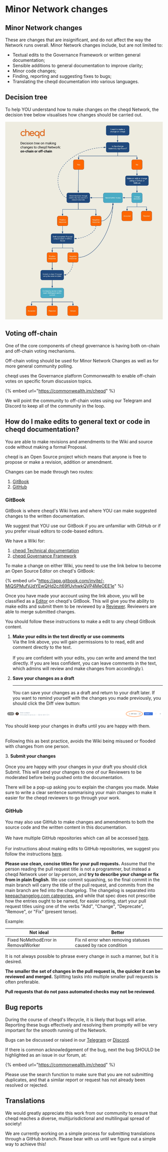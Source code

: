 # Minor Network changes

## **Minor Network changes**

These are changes that are insignificant, and do not affect the way the Network runs overall. Minor Network changes include, but are not limited to:

* Textual edits to the Governance Framework or written general documentation;
* Sensible additions to general documentation to improve clarity;
* Minor code changes;
* Finding, reporting and suggesting fixes to bugs;
* Translating the cheqd documentation into various languages.

## Decision tree

To help YOU understand how to make changes on the cheqd Network, the decision tree below visualises how changes should be carried out.

![Decision tree for Network Governance](<../.gitbook/assets/On-chain vs off-chain decision tree.jpg>)

## Voting off-chain

One of the core components of cheqd governance is having both on-chain and off-chain voting mechanisms.&#x20;

Off-chain voting should be used for Minor Network Changes as well as for more general community polling.

cheqd uses the Governance platform Commonwealth to enable off-chain votes on specific forum discussion topics.

{% embed url="https://commonwealth.im/cheqd" %}

We will point the community to off-chain votes using our Telegram and Discord to keep all of the community in the loop.

## How do I make edits to general text or code in cheqd documentation?

You are able to make revisions and amendments to the Wiki and source code without making a formal Proposal.

cheqd is an Open Source project which means that anyone is free to propose or make a revision, addition or amendment.

Changes can be made through two routes:

1. [GitBook](https://docs.cheqd.io/governance/)
2. [GitHub](https://github.com/cheqd)

### GitBook

GitBook is where cheqd's Wiki lives and where YOU can make suggested changes to the written documentation.

We suggest that YOU use our GitBook if you are unfamiliar with GitHub or if you prefer visual editors to code-based editors.

We have a Wiki for:

1. [cheqd Technical documentation](https://docs.cheqd.io/node/)
2. [cheqd Governance Framework](https://docs.cheqd.io/governance/)

To make a change on either Wiki, you need to use the link below to become an Open Source Editor on cheqd's GitBook:

{% embed url="https://app.gitbook.com/invite/-MiQSPMufVJdYEwQHd2c/t69fUvhwkQVP4MeOEE1e" %}

Once you have made your account using the link above, you will be classified as a [Editor](https://docs.gitbook.com/collaboration/team-management/setting-up-permissions) on cheqd's GitBook. This will give you the ability to make edits and submit them to be reviewed by a [Reviewer](https://docs.gitbook.com/collaboration/team-management/setting-up-permissions). Reviewers are able to merge submitted changes.

You should follow these instructions to make a edit to any cheqd GitBook content.

1. **Make your edits in the text directly or use comments**\
   Via the link above, you will gain permissions to to read, edit and comment directly to the text.\
   \
   If you are confident with your edits, you can write and amend the text directly. If you are less confident, you can leave comments in the text, which admins will review and make changes from accordingly.\\
2.  **Save your changes as a draft**

    ***

    You can save your changes as a draft and return to your draft later. If you want to remind yourself with the changes you made previously, you should click the Diff view button:

![](<../.gitbook/assets/image (1) (1) (1) (1).png>)

You should keep your changes in drafts until you are happy with them.

\
Following this as best practice, avoids the Wiki being misused or flooded with changes from one person.

3\. **Submit your changes**\
\
Once you are happy with your changes in your draft you should click Submit. This will send your changes to one of our Reviewers to be moderated before being pushed onto the documentation.

There will be a pop-up asking you to explain the changes you made. Make sure to write a clear sentence summarising your main changes to make it easier for the cheqd reviewers to go through your work.

### GitHub

You may also use GitHub to make changes and amendments to both the source code and the written content in this documentation.\
\
We have multiple GitHub repositories which can all be accessed [here](https://github.com/cheqd).\
\
For instructions about making edits to GitHub repositories, we suggest you follow the instructions [here](https://docs.github.com/en/repositories/working-with-files/managing-files/editing-files).

**Please use clean, concise titles for your pull requests.** Assume that the person reading the pull request title is not a programmer, but instead a cheqd Network user or lay-person, and **try to describe your change or fix from in plain English**. We use commit squashing, so the final commit in the main branch will carry the title of the pull request, and commits from the main branch are fed into the changelog. The changelog is separated into [keepachangelog.com categories](https://keepachangelog.com/en/1.0.0/), and while that spec does not prescribe how the entries ought to be named, for easier sorting, start your pull request titles using one of the verbs "Add", "Change", "Deprecate", "Remove", or "Fix" (present tense).

Example:

| Not ideal                            | Better                                                        |
| ------------------------------------ | ------------------------------------------------------------- |
| Fixed NoMethodError in RemovalWorker | Fix nil error when removing statuses caused by race condition |

It is not always possible to phrase every change in such a manner, but it is desired.

**The smaller the set of changes in the pull request is, the quicker it can be reviewed and merged.** Splitting tasks into multiple smaller pull requests is often preferable.

**Pull requests that do not pass automated checks may not be reviewed**.

## Bug reports

During the course of cheqd's lifecycle, it is likely that bugs will arise. Reporting these bugs effectively and resolving them promptly will be very important for the smooth running of the Network.

Bugs can be discussed or raised in our [Telegram](https://t.me/cheqd) or [Discord](https://discord.gg/s4nuefbY).&#x20;

If there is common acknowledgement of the bug, next the bug SHOULD be highlighted as an issue in our forum, at:

{% embed url="https://commonwealth.im/cheqd" %}

Please use the search function to make sure that you are not submitting duplicates, and that a similar report or request has not already been resolved or rejected.

## Translations

We would greatly appreciate this work from our community to ensure that cheqd reaches a diverse, multijurisdictional and multilingual spread of society!

We are currently working on a simple process for submitting translations through a GitHub branch. Please bear with us until we figure out a simple way to achieve this!
